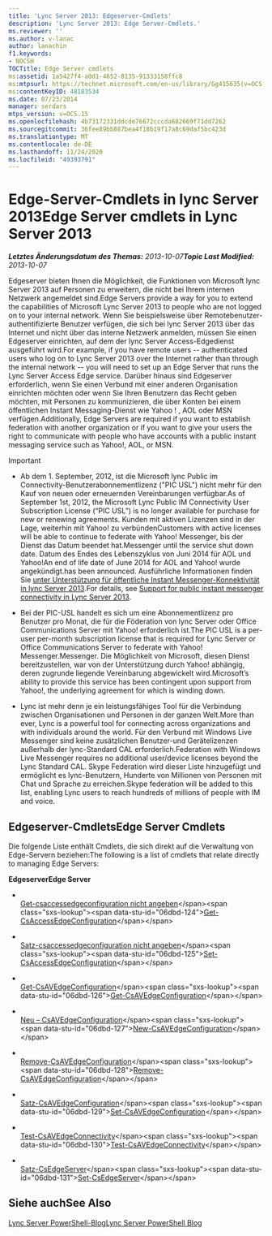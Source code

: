 ```yaml
---
title: 'Lync Server 2013: Edgeserver-Cmdlets'
description: 'Lync Server 2013: Edge Server-Cmdlets.'
ms.reviewer: ''
ms.author: v-lanac
author: lanachin
f1.keywords:
- NOCSH
TOCTitle: Edge Server cmdlets
ms:assetid: 1a5427f4-a0d1-4652-8135-91333158ffc8
ms:mtpsurl: https://technet.microsoft.com/en-us/library/Gg415635(v=OCS.15)
ms:contentKeyID: 48183534
ms.date: 07/23/2014
manager: serdars
mtps_version: v=OCS.15
ms.openlocfilehash: 4b73172331ddcde76672cccda682669f71dd7262
ms.sourcegitcommit: 36fee89bb887bea4f18b19f17a8c69daf5bc423d
ms.translationtype: MT
ms.contentlocale: de-DE
ms.lasthandoff: 11/24/2020
ms.locfileid: "49393791"
---
```

# <a name="edge-server-cmdlets-in-lync-server-2013"></a><span data-ttu-id="06dbd-103">Edge-Server-Cmdlets in lync Server 2013</span><span class="sxs-lookup"><span data-stu-id="06dbd-103">Edge Server cmdlets in Lync Server 2013</span></span>

<div data-xmlns="http://www.w3.org/1999/xhtml">

<div class="topic" data-xmlns="http://www.w3.org/1999/xhtml" data-msxsl="urn:schemas-microsoft-com:xslt" data-cs="https://msdn.microsoft.com/">

<div data-asp="https://msdn2.microsoft.com/asp">



</div>

<div id="mainSection">

<div id="mainBody"><span data-ttu-id="06dbd-104">

<span> </span></span><span class="sxs-lookup"><span data-stu-id="06dbd-104">

<span> </span></span></span>

<span data-ttu-id="06dbd-105">_**Letztes Änderungsdatum des Themas:** 2013-10-07_</span><span class="sxs-lookup"><span data-stu-id="06dbd-105">_**Topic Last Modified:** 2013-10-07_</span></span>

<span data-ttu-id="06dbd-106">Edgeserver bieten Ihnen die Möglichkeit, die Funktionen von Microsoft lync Server 2013 auf Personen zu erweitern, die nicht bei Ihrem internen Netzwerk angemeldet sind.</span><span class="sxs-lookup"><span data-stu-id="06dbd-106">Edge Servers provide a way for you to extend the capabilities of Microsoft Lync Server 2013 to people who are not logged on to your internal network.</span></span> <span data-ttu-id="06dbd-107">Wenn Sie beispielsweise über Remotebenutzer-authentifizierte Benutzer verfügen, die sich bei lync Server 2013 über das Internet und nicht über das interne Netzwerk anmelden, müssen Sie einen Edgeserver einrichten, auf dem der lync Server Access-Edgedienst ausgeführt wird.</span><span class="sxs-lookup"><span data-stu-id="06dbd-107">For example, if you have remote users -- authenticated users who log on to Lync Server 2013 over the Internet rather than through the internal network -- you will need to set up an Edge Server that runs the Lync Server Access Edge service.</span></span> <span data-ttu-id="06dbd-108">Darüber hinaus sind Edgeserver erforderlich, wenn Sie einen Verbund mit einer anderen Organisation einrichten möchten oder wenn Sie Ihren Benutzern das Recht geben möchten, mit Personen zu kommunizieren, die über Konten bei einem öffentlichen Instant Messaging-Dienst wie Yahoo \! , AOL oder MSN verfügen.</span><span class="sxs-lookup"><span data-stu-id="06dbd-108">Additionally, Edge Servers are required if you want to establish federation with another organization or if you want to give your users the right to communicate with people who have accounts with a public instant messaging service such as Yahoo\!, AOL, or MSN.</span></span>

<div>


> [!IMPORTANT]
> <UL>
> <LI>
> <P><span data-ttu-id="06dbd-109">Ab dem 1. September, 2012, ist die Microsoft lync Public im Connectivity-Benutzerabonnementlizenz ("PIC USL") nicht mehr für den Kauf von neuen oder erneuernden Vereinbarungen verfügbar.</span><span class="sxs-lookup"><span data-stu-id="06dbd-109">As of September 1st, 2012, the Microsoft Lync Public IM Connectivity User Subscription License (“PIC USL”) is no longer available for purchase for new or renewing agreements.</span></span> <span data-ttu-id="06dbd-110">Kunden mit aktiven Lizenzen sind in der Lage, weiterhin mit Yahoo! zu verbünden</span><span class="sxs-lookup"><span data-stu-id="06dbd-110">Customers with active licenses will be able to continue to federate with Yahoo!</span></span> <span data-ttu-id="06dbd-111">Messenger, bis der Dienst das Datum beendet hat.</span><span class="sxs-lookup"><span data-stu-id="06dbd-111">Messenger until the service shut down date.</span></span> <span data-ttu-id="06dbd-112">Datum des Endes des Lebenszyklus von Juni 2014 für AOL und Yahoo!</span><span class="sxs-lookup"><span data-stu-id="06dbd-112">An end of life date of June 2014 for AOL and Yahoo!</span></span> <span data-ttu-id="06dbd-113">wurde angekündigt.</span><span class="sxs-lookup"><span data-stu-id="06dbd-113">has been announced.</span></span> <span data-ttu-id="06dbd-114">Ausführliche Informationen finden Sie <A href="lync-server-2013-support-for-public-instant-messenger-connectivity.md">unter Unterstützung für öffentliche Instant Messenger-Konnektivität in lync Server 2013</A>.</span><span class="sxs-lookup"><span data-stu-id="06dbd-114">For details, see <A href="lync-server-2013-support-for-public-instant-messenger-connectivity.md">Support for public instant messenger connectivity in Lync Server 2013</A>.</span></span></P>
> <LI>
> <P><span data-ttu-id="06dbd-115">Bei der PIC-USL handelt es sich um eine Abonnementlizenz pro Benutzer pro Monat, die für die Föderation von lync Server oder Office Communications Server mit Yahoo! erforderlich ist.</span><span class="sxs-lookup"><span data-stu-id="06dbd-115">The PIC USL is a per-user per-month subscription license that is required for Lync Server or Office Communications Server to federate with Yahoo!</span></span> <span data-ttu-id="06dbd-116">Messenger.</span><span class="sxs-lookup"><span data-stu-id="06dbd-116">Messenger.</span></span> <span data-ttu-id="06dbd-117">Die Möglichkeit von Microsoft, diesen Dienst bereitzustellen, war von der Unterstützung durch Yahoo! abhängig, deren zugrunde liegende Vereinbarung abgewickelt wird.</span><span class="sxs-lookup"><span data-stu-id="06dbd-117">Microsoft’s ability to provide this service has been contingent upon support from Yahoo!, the underlying agreement for which is winding down.</span></span></P>
> <LI>
> <P><span data-ttu-id="06dbd-118">Lync ist mehr denn je ein leistungsfähiges Tool für die Verbindung zwischen Organisationen und Personen in der ganzen Welt.</span><span class="sxs-lookup"><span data-stu-id="06dbd-118">More than ever, Lync is a powerful tool for connecting across organizations and with individuals around the world.</span></span> <span data-ttu-id="06dbd-119">Für den Verbund mit Windows Live Messenger sind keine zusätzlichen Benutzer-und Gerätelizenzen außerhalb der lync-Standard CAL erforderlich.</span><span class="sxs-lookup"><span data-stu-id="06dbd-119">Federation with Windows Live Messenger requires no additional user/device licenses beyond the Lync Standard CAL.</span></span> <span data-ttu-id="06dbd-120">Skype Federation wird dieser Liste hinzugefügt und ermöglicht es lync-Benutzern, Hunderte von Millionen von Personen mit Chat und Sprache zu erreichen.</span><span class="sxs-lookup"><span data-stu-id="06dbd-120">Skype federation will be added to this list, enabling Lync users to reach hundreds of millions of people with IM and voice.</span></span></P></LI></UL>



</div>

<div>

## <a name="edge-server-cmdlets"></a><span data-ttu-id="06dbd-121">Edgeserver-Cmdlets</span><span class="sxs-lookup"><span data-stu-id="06dbd-121">Edge Server Cmdlets</span></span>

<span data-ttu-id="06dbd-122">Die folgende Liste enthält Cmdlets, die sich direkt auf die Verwaltung von Edge-Servern beziehen:</span><span class="sxs-lookup"><span data-stu-id="06dbd-122">The following is a list of cmdlets that relate directly to managing Edge Servers:</span></span>

<span data-ttu-id="06dbd-123">**Edgeserver**</span><span class="sxs-lookup"><span data-stu-id="06dbd-123">**Edge Server**</span></span>

  - <span></span>  
    <span data-ttu-id="06dbd-124">[Get-csaccessedgeconfiguration nicht angeben](https://technet.microsoft.com/library/Gg398574(v=OCS.15))</span><span class="sxs-lookup"><span data-stu-id="06dbd-124">[Get-CsAccessEdgeConfiguration](https://technet.microsoft.com/library/Gg398574(v=OCS.15))</span></span>

  - <span></span>  
    <span data-ttu-id="06dbd-125">[Satz-csaccessedgeconfiguration nicht angeben](https://technet.microsoft.com/library/Gg413017(v=OCS.15))</span><span class="sxs-lookup"><span data-stu-id="06dbd-125">[Set-CsAccessEdgeConfiguration](https://technet.microsoft.com/library/Gg413017(v=OCS.15))</span></span>

<!-- end list -->

  - <span></span>  
    <span data-ttu-id="06dbd-126">[Get-CsAVEdgeConfiguration](https://technet.microsoft.com/library/Gg413008(v=OCS.15))</span><span class="sxs-lookup"><span data-stu-id="06dbd-126">[Get-CsAVEdgeConfiguration](https://technet.microsoft.com/library/Gg413008(v=OCS.15))</span></span>

  - <span></span>  
    <span data-ttu-id="06dbd-127">[Neu – CsAVEdgeConfiguration](https://technet.microsoft.com/library/Gg412884(v=OCS.15))</span><span class="sxs-lookup"><span data-stu-id="06dbd-127">[New-CsAVEdgeConfiguration](https://technet.microsoft.com/library/Gg412884(v=OCS.15))</span></span>

  - <span></span>  
    <span data-ttu-id="06dbd-128">[Remove-CsAVEdgeConfiguration](https://technet.microsoft.com/library/Gg398786(v=OCS.15))</span><span class="sxs-lookup"><span data-stu-id="06dbd-128">[Remove-CsAVEdgeConfiguration](https://technet.microsoft.com/library/Gg398786(v=OCS.15))</span></span>

  - <span></span>  
    <span data-ttu-id="06dbd-129">[Satz-CsAVEdgeConfiguration](https://technet.microsoft.com/library/Gg412869(v=OCS.15))</span><span class="sxs-lookup"><span data-stu-id="06dbd-129">[Set-CsAVEdgeConfiguration](https://technet.microsoft.com/library/Gg412869(v=OCS.15))</span></span>

<!-- end list -->

  - <span></span>  
    <span data-ttu-id="06dbd-130">[Test-CsAVEdgeConnectivity](https://technet.microsoft.com/library/JJ205138(v=OCS.15))</span><span class="sxs-lookup"><span data-stu-id="06dbd-130">[Test-CsAVEdgeConnectivity](https://technet.microsoft.com/library/JJ205138(v=OCS.15))</span></span>

<!-- end list -->

  - <span></span>  
    <span data-ttu-id="06dbd-131">[Satz-CsEdgeServer](https://technet.microsoft.com/library/Gg398859(v=OCS.15))</span><span class="sxs-lookup"><span data-stu-id="06dbd-131">[Set-CsEdgeServer](https://technet.microsoft.com/library/Gg398859(v=OCS.15))</span></span>

</div>

<div>

## <a name="see-also"></a><span data-ttu-id="06dbd-132">Siehe auch</span><span class="sxs-lookup"><span data-stu-id="06dbd-132">See Also</span></span>


[<span data-ttu-id="06dbd-133">Lync Server PowerShell-Blog</span><span class="sxs-lookup"><span data-stu-id="06dbd-133">Lync Server PowerShell Blog</span></span>](https://go.microsoft.com/fwlink/p/?linkid=203150)  
  

<span data-ttu-id="06dbd-134"></div>

</div>

<span> </span>

</div>

</div>

</span><span class="sxs-lookup"><span data-stu-id="06dbd-134"></div>

</div>

<span> </span>

</div>

</div>

</span></span></div>

